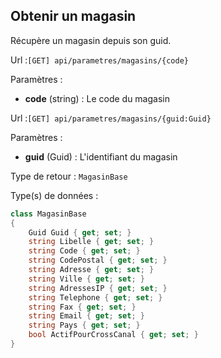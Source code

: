 ## <span id='obtenir'>Obtenir un magasin</span>

Récupère un magasin depuis son guid.

Url :`[GET] api/parametres/magasins/{code}`

Paramètres : 

- **code** (string) : Le code du magasin

Url :`[GET] api/parametres/magasins/{guid:Guid}`

Paramètres : 

- **guid** (Guid) : L'identifiant du magasin

Type de retour : `MagasinBase`

Type(s) de données :

```csharp
class MagasinBase
{
	Guid Guid { get; set; }
	string Libelle { get; set; }
	string Code { get; set; }
	string CodePostal { get; set; }
	string Adresse { get; set; }
	string Ville { get; set; }
	string AdressesIP { get; set; }
	string Telephone { get; set; }
	string Fax { get; set; }
	string Email { get; set; }
	string Pays { get; set; }
	bool ActifPourCrossCanal { get; set; }
}

```
